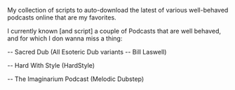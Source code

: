 My collection of scripts to auto-download the latest of various well-behaved podcasts online that are my favorites.

I currently known [and script] a couple of Podcasts that are well behaved, and for which I don wanna miss a thing:

-- Sacred Dub (All Esoteric Dub variants -- Bill Laswell)

-- Hard With Style (HardStyle)

-- The Imaginarium Podcast (Melodic Dubstep)
